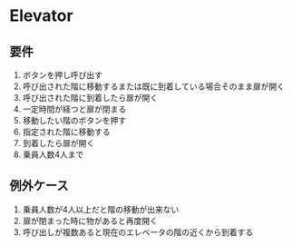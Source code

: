 # Elevator
## 要件

1. ボタンを押し呼び出す
2. 呼び出された階に移動するまたは既に到着している場合そのまま扉が開く
3. 呼び出された階に到着したら扉が開く
4. 一定時間が経つと扉が閉まる
5. 移動したい階のボタンを押す
6. 指定された階に移動する
7. 到着したら扉が開く
8. 乗員人数4人まで

## 例外ケース

1. 乗員人数が4人以上だと階の移動が出来ない
2. 扉が閉まった時に物があると再度開く
3. 呼び出しが複数あると現在のエレベータの階の近くから到着する
